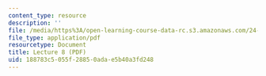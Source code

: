 ```yaml
---
content_type: resource
description: ''
file: /media/https%3A/open-learning-course-data-rc.s3.amazonaws.com/24-917-conlangs-how-to-construct-a-language-fall-2018/188783c5055f28850adae5b40a3fd248_MIT24_917f18_lec8_case.pdf
file_type: application/pdf
resourcetype: Document
title: Lecture 8 (PDF)
uid: 188783c5-055f-2885-0ada-e5b40a3fd248
---
```

